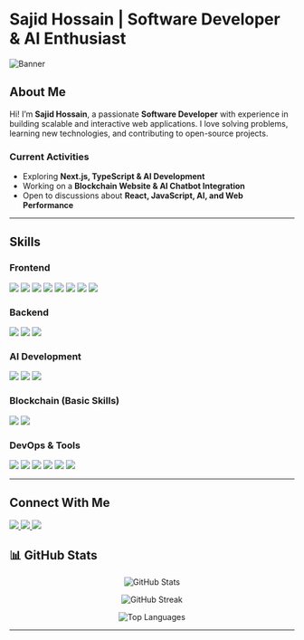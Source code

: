 # **Sajid Hossain** | **Software Developer & AI Enthusiast**

![Banner](https://www.jadeglobal.com/sites/default/files/2021-03/migrating-blog-banner-min.jpg)

## About Me
Hi! I’m **Sajid Hossain**, a passionate **Software Developer** with experience in building scalable and interactive web applications. I love solving problems, learning new technologies, and contributing to open-source projects.

### **Current Activities**
- Exploring **Next.js, TypeScript & AI Development**
- Working on a **Blockchain Website & AI Chatbot Integration**
- Open to discussions about **React, JavaScript, AI, and Web Performance**

---

## **Skills**
### **Frontend**
<p align="left">
  <img src="https://img.shields.io/badge/HTML5-%23E34F26.svg?style=for-the-badge&logo=html5&logoColor=white"/>
  <img src="https://img.shields.io/badge/CSS3-%231572B6.svg?style=for-the-badge&logo=css3&logoColor=white"/>
  <img src="https://img.shields.io/badge/JavaScript-%23F7DF1E.svg?style=for-the-badge&logo=javascript&logoColor=black"/>
  <img src="https://img.shields.io/badge/TypeScript-%23007ACC.svg?style=for-the-badge&logo=typescript&logoColor=white"/>
  <img src="https://img.shields.io/badge/React-%2361DAFB.svg?style=for-the-badge&logo=react&logoColor=white"/>
  <img src="https://img.shields.io/badge/Next.js-%23000000.svg?style=for-the-badge&logo=nextdotjs&logoColor=white"/>
  <img src="https://img.shields.io/badge/Framer_Motion-%23000000.svg?style=for-the-badge&logo=framer&logoColor=white"/>
  <img src="https://img.shields.io/badge/Vite-%23646CFF.svg?style=for-the-badge&logo=vite&logoColor=white"/>
</p>

### **Backend**
<p align="left">
  <img src="https://img.shields.io/badge/Node.js-%23339933.svg?style=for-the-badge&logo=node.js&logoColor=white"/>
  <img src="https://img.shields.io/badge/Express.js-%23000000.svg?style=for-the-badge&logo=express&logoColor=white"/>
  <img src="https://img.shields.io/badge/MongoDB-%2347A248.svg?style=for-the-badge&logo=mongodb&logoColor=white"/>
</p>

### **AI Development**
<p align="left">
  <img src="https://img.shields.io/badge/ChatGPT-%2300A67E.svg?style=for-the-badge&logo=openai&logoColor=white"/>
  <img src="https://img.shields.io/badge/Gemini-%230076D6.svg?style=for-the-badge&logo=google&logoColor=white"/>
  <img src="https://img.shields.io/badge/DeepSeek-%231A73E8.svg?style=for-the-badge&logo=ai&logoColor=white"/>
</p>

### **Blockchain (Basic Skills)**
<p align="left">
  <img src="https://img.shields.io/badge/Wallet_Interaction-%23212121.svg?style=for-the-badge&logo=ethereum&logoColor=white"/>
  <img src="https://img.shields.io/badge/Blockchain_Basics-%231572B6.svg?style=for-the-badge&logo=blockchain&logoColor=white"/>
</p>

### **DevOps & Tools**
<p align="left">
  <img src="https://img.shields.io/badge/Git-%23F05032.svg?style=for-the-badge&logo=git&logoColor=white"/>
  <img src="https://img.shields.io/badge/GitHub-%23181717.svg?style=for-the-badge&logo=github&logoColor=white"/>
  <img src="https://img.shields.io/badge/CI%2FCD-%23000000.svg?style=for-the-badge&logo=githubactions&logoColor=white"/>
  <img src="https://img.shields.io/badge/GitHub_Actions-%232671E5.svg?style=for-the-badge&logo=githubactions&logoColor=white"/>
  <img src="https://img.shields.io/badge/Ubuntu-%23E95420.svg?style=for-the-badge&logo=ubuntu&logoColor=white"/>
  <img src="https://img.shields.io/badge/Postman-%23FF6C37.svg?style=for-the-badge&logo=postman&logoColor=white"/>
</p>

---

## **Connect With Me**
<p align="left">
  <a href="https://www.linkedin.com/in/brokephilanthropist/">
    <img src="https://img.shields.io/badge/LinkedIn-%230A66C2.svg?style=for-the-badge&logo=linkedin&logoColor=white"/>
  </a>
  <a href="https://github.com/sajidhossain8272">
    <img src="https://img.shields.io/badge/GitHub-%23181717.svg?style=for-the-badge&logo=github&logoColor=white"/>
  </a>
  <a href="https://www.facebook.com/s73597/">
    <img src="https://img.shields.io/badge/Facebook-%231877F2.svg?style=for-the-badge&logo=facebook&logoColor=white"/>
  </a>
</p>

## 📊 GitHub Stats  
<p align="center">
  <img src="https://github-readme-stats.vercel.app/api?username=sajidhossain8272&show_icons=true&theme=tokyonight" alt="GitHub Stats" />
</p>

<p align="center">
  <img src="https://github-readme-streak-stats.herokuapp.com/?user=sajidhossain8272&theme=tokyonight" alt="GitHub Streak" />
</p>

<p align="center">
  <img src="https://github-readme-stats.vercel.app/api/top-langs/?username=sajidhossain8272&layout=compact&theme=tokyonight" alt="Top Languages" />
</p>

---

